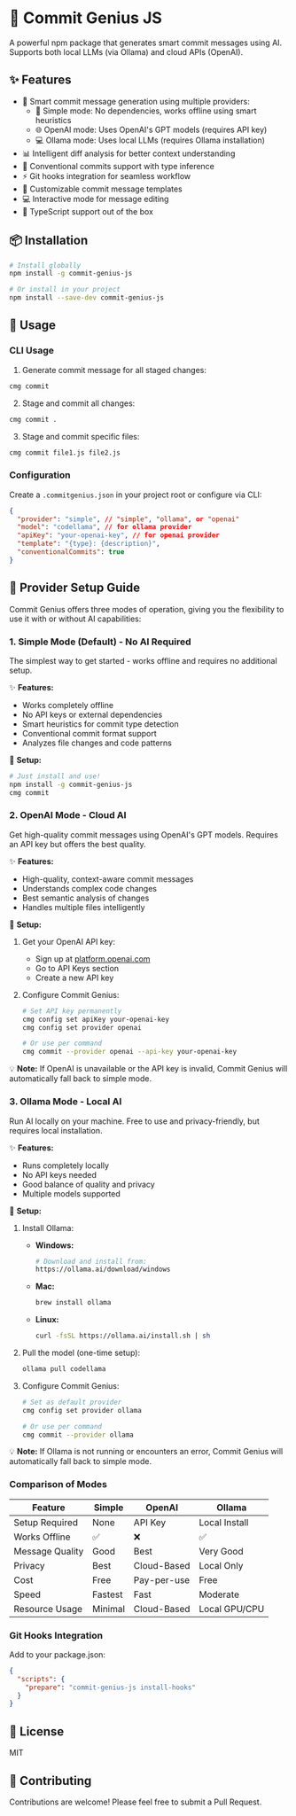 # 🚀 Commit Genius JS

A powerful npm package that generates smart commit messages using AI. Supports both local LLMs (via Ollama) and cloud APIs (OpenAI).

## ✨ Features

- 🤖 Smart commit message generation using multiple providers:
  - 📝 Simple mode: No dependencies, works offline using smart heuristics
  - 🌐 OpenAI mode: Uses OpenAI's GPT models (requires API key)
  - 💻 Ollama mode: Uses local LLMs (requires Ollama installation)
- 📊 Intelligent diff analysis for better context understanding
- 🎯 Conventional commits support with type inference
- ⚡ Git hooks integration for seamless workflow
- 🔧 Customizable commit message templates
- 💻 Interactive mode for message editing
- 🚀 TypeScript support out of the box

## 📦 Installation

```bash
# Install globally
npm install -g commit-genius-js

# Or install in your project
npm install --save-dev commit-genius-js
```

## 🚀 Usage

### CLI Usage

1. Generate commit message for all staged changes:
```bash
cmg commit
```

2. Stage and commit all changes:
```bash
cmg commit .
```

3. Stage and commit specific files:
```bash
cmg commit file1.js file2.js
```

### Configuration

Create a `.commitgenius.json` in your project root or configure via CLI:

```json
{
  "provider": "simple", // "simple", "ollama", or "openai"
  "model": "codellama", // for ollama provider
  "apiKey": "your-openai-key", // for openai provider
  "template": "{type}: {description}",
  "conventionalCommits": true
}
```

## 🤖 Provider Setup Guide

Commit Genius offers three modes of operation, giving you the flexibility to use it with or without AI capabilities:

### 1. Simple Mode (Default) - No AI Required
The simplest way to get started - works offline and requires no additional setup.

✨ **Features:**
- Works completely offline
- No API keys or external dependencies
- Smart heuristics for commit type detection
- Conventional commit format support
- Analyzes file changes and code patterns

🚀 **Setup:**
```bash
# Just install and use!
npm install -g commit-genius-js
cmg commit
```

### 2. OpenAI Mode - Cloud AI
Get high-quality commit messages using OpenAI's GPT models. Requires an API key but offers the best quality.

✨ **Features:**
- High-quality, context-aware commit messages
- Understands complex code changes
- Best semantic analysis of changes
- Handles multiple files intelligently

🔑 **Setup:**
1. Get your OpenAI API key:
   - Sign up at [platform.openai.com](https://platform.openai.com)
   - Go to API Keys section
   - Create a new API key

2. Configure Commit Genius:
   ```bash
   # Set API key permanently
   cmg config set apiKey your-openai-key
   cmg config set provider openai
   
   # Or use per command
   cmg commit --provider openai --api-key your-openai-key
   ```

💡 **Note:** If OpenAI is unavailable or the API key is invalid, Commit Genius will automatically fall back to simple mode.

### 3. Ollama Mode - Local AI
Run AI locally on your machine. Free to use and privacy-friendly, but requires local installation.

✨ **Features:**
- Runs completely locally
- No API keys needed
- Good balance of quality and privacy
- Multiple models supported

🚀 **Setup:**
1. Install Ollama:
   - **Windows:**
     ```bash
     # Download and install from:
     https://ollama.ai/download/windows
     ```
   - **Mac:**
     ```bash
     brew install ollama
     ```
   - **Linux:**
     ```bash
     curl -fsSL https://ollama.ai/install.sh | sh
     ```

2. Pull the model (one-time setup):
   ```bash
   ollama pull codellama
   ```

3. Configure Commit Genius:
   ```bash
   # Set as default provider
   cmg config set provider ollama
   
   # Or use per command
   cmg commit --provider ollama
   ```

💡 **Note:** If Ollama is not running or encounters an error, Commit Genius will automatically fall back to simple mode.

### Comparison of Modes

| Feature                    | Simple         | OpenAI         | Ollama         |
|---------------------------|----------------|----------------|----------------|
| Setup Required            | None           | API Key        | Local Install  |
| Works Offline            | ✅             | ❌             | ✅             |
| Message Quality          | Good           | Best           | Very Good      |
| Privacy                  | Best           | Cloud-Based    | Local Only     |
| Cost                     | Free           | Pay-per-use    | Free          |
| Speed                    | Fastest        | Fast           | Moderate       |
| Resource Usage           | Minimal        | Cloud-Based    | Local GPU/CPU  |

### Git Hooks Integration

Add to your package.json:

```json
{
  "scripts": {
    "prepare": "commit-genius-js install-hooks"
  }
}
```

## 📝 License

MIT

## 🙏 Contributing

Contributions are welcome! Please feel free to submit a Pull Request.
